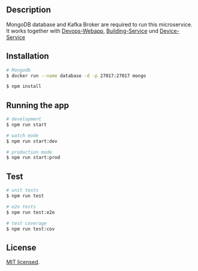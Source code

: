 
## Description
MongoDB database and Kafka Broker are required to run this microservice. It works together with [Devops-Webapp](https://github.com/ngaxavi/devops-webapp), [Building-Service](https://github.com/ngaxavi/building-service) und [Device-Service](https://github.com/ngaxavi/device-service)

## Installation

```bash
# Mongodb
$ docker run --name database -d -p 27017:27017 mongo

$ npm install
```

## Running the app

```bash
# development
$ npm run start

# watch mode
$ npm run start:dev

# production mode
$ npm run start:prod
```

## Test

```bash
# unit tests
$ npm run test

# e2e tests
$ npm run test:e2e

# test coverage
$ npm run test:cov
```

## License

 [MIT licensed](LICENSE).
